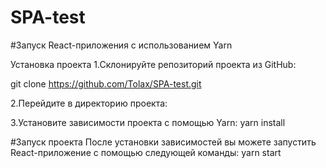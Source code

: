 # SPA-test

#Запуск React-приложения с использованием Yarn

Установка проекта 1.Склонируйте репозиторий проекта из GitHub:

git clone https://github.com/Tolax/SPA-test.git

2.Перейдите в директорию проекта:

3.Установите зависимости проекта с помощью Yarn: yarn install

#Запуск проекта После установки зависимостей вы можете запустить React-приложение с помощью следующей команды: yarn start
